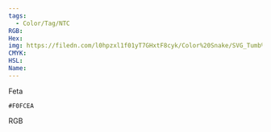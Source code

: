 ```yaml
---
tags:
  - Color/Tag/NTC
RGB:
Hex:
img: https://filedn.com/l0hpzxl1f01yT7GHxtF8cyk/Color%20Snake/SVG_Tumb%20Mass%20No%20Name/F0FCEA.svg
CMYK:
HSL:
Name:
---
```

Feta
```palette
#F0FCEA
```
RGB
